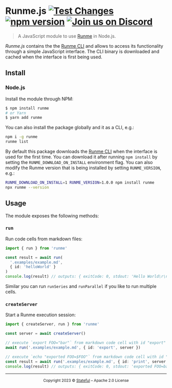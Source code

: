 # Runme.js [![Test Changes](https://github.com/stateful/runmejs/actions/workflows/test.yaml/badge.svg)](https://github.com/stateful/runmejs/actions/workflows/test.yaml) [![npm version](https://badge.fury.io/js/runme.svg)](https://badge.fury.io/js/runme) [![Join us on Discord](https://img.shields.io/discord/878764303052865537?color=5b39df&label=Join%20us%20on%20Discord)](https://discord.com/invite/BQm8zRCBUY)

> A JavaScript module to use [Runme](https://runme.dev) in Node.js.

_Runme.js_ contains the the [Runme CLI](https://github.com/stateful/runme) and allows to access its functionality through a simple JavaScript interface. The CLI binary is downloaded and cached when the interface is first being used.

## Install

### Node.js

Install the module through NPM:

```sh
$ npm install runme
# or Yarn
$ yarn add runme
```

You can also install the package globally and it as a CLI, e.g.:

```sh
npm i -g runme
runme list
```

By default this package downloads the [Runme CLI](https://github.com/stateful/runme) when the interface is used for the first time. You can download it after running `npm install` by setting the `RUNME_DOWNLOAD_ON_INSTALL` environment flag. You can also modify the Runme version that is being installed by setting `RUNME_VERSION`, e.g.:

```sh
RUNME_DOWNLOAD_ON_INSTALL=1 RUNME_VERSION=1.0.0 npm install runme
npx runme --version
```

## Usage

The module exposes the following methods:

### `run`

Run code cells from markdown files:

```ts { name="runExample" }
import { run } from 'runme'

const result = await run(
  '.examples/example.md',
  { id: 'helloWorld' }
)
console.log(result) // outputs: { exitCode: 0, stdout: 'Hello World\r\n', stderr: '' }
```

Similar you can run `runSeries` and `runParallel` if you like to run multiple cells.

### `createServer`

Start a Runme execution session:

```ts
import { createServer, run } from 'runme'

const server = await createServer()

// execute `export FOO="bar"` from markdown code cell with id "export"
await run('.examples/example.md', { id: 'export', server })

// execute `echo "exported FOO=$FOO"` from markdown code cell with id "print"
const result = await run('.examples/example.md', { id: 'print', server })
console.log(result) // outputs: { exitCode: 0, stdout: 'exported FOO=bar\r\n', stderr: '' }
```

---

<p align="center">
  <small>
    Copyright 2023 © <a href="http://stateful.com/">Stateful</a> – Apache 2.0 License
  </small>
</p>
